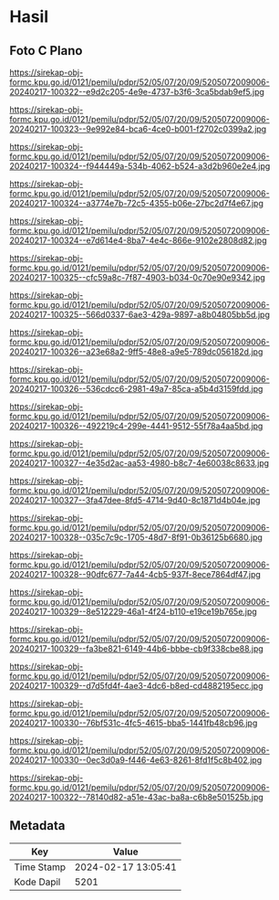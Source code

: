 # Hasil

## Foto C Plano

https://sirekap-obj-formc.kpu.go.id/0121/pemilu/pdpr/52/05/07/20/09/5205072009006-20240217-100322--e9d2c205-4e9e-4737-b3f6-3ca5bdab9ef5.jpg

https://sirekap-obj-formc.kpu.go.id/0121/pemilu/pdpr/52/05/07/20/09/5205072009006-20240217-100323--9e992e84-bca6-4ce0-b001-f2702c0399a2.jpg

https://sirekap-obj-formc.kpu.go.id/0121/pemilu/pdpr/52/05/07/20/09/5205072009006-20240217-100324--f944449a-534b-4062-b524-a3d2b960e2e4.jpg

https://sirekap-obj-formc.kpu.go.id/0121/pemilu/pdpr/52/05/07/20/09/5205072009006-20240217-100324--a3774e7b-72c5-4355-b06e-27bc2d7f4e67.jpg

https://sirekap-obj-formc.kpu.go.id/0121/pemilu/pdpr/52/05/07/20/09/5205072009006-20240217-100324--e7d614e4-8ba7-4e4c-866e-9102e2808d82.jpg

https://sirekap-obj-formc.kpu.go.id/0121/pemilu/pdpr/52/05/07/20/09/5205072009006-20240217-100325--cfc59a8c-7f87-4903-b034-0c70e90e9342.jpg

https://sirekap-obj-formc.kpu.go.id/0121/pemilu/pdpr/52/05/07/20/09/5205072009006-20240217-100325--566d0337-6ae3-429a-9897-a8b04805bb5d.jpg

https://sirekap-obj-formc.kpu.go.id/0121/pemilu/pdpr/52/05/07/20/09/5205072009006-20240217-100326--a23e68a2-9ff5-48e8-a9e5-789dc056182d.jpg

https://sirekap-obj-formc.kpu.go.id/0121/pemilu/pdpr/52/05/07/20/09/5205072009006-20240217-100326--536cdcc6-2981-49a7-85ca-a5b4d3159fdd.jpg

https://sirekap-obj-formc.kpu.go.id/0121/pemilu/pdpr/52/05/07/20/09/5205072009006-20240217-100326--492219c4-299e-4441-9512-55f78a4aa5bd.jpg

https://sirekap-obj-formc.kpu.go.id/0121/pemilu/pdpr/52/05/07/20/09/5205072009006-20240217-100327--4e35d2ac-aa53-4980-b8c7-4e60038c8633.jpg

https://sirekap-obj-formc.kpu.go.id/0121/pemilu/pdpr/52/05/07/20/09/5205072009006-20240217-100327--3fa47dee-8fd5-4714-9d40-8c1871d4b04e.jpg

https://sirekap-obj-formc.kpu.go.id/0121/pemilu/pdpr/52/05/07/20/09/5205072009006-20240217-100328--035c7c9c-1705-48d7-8f91-0b36125b6680.jpg

https://sirekap-obj-formc.kpu.go.id/0121/pemilu/pdpr/52/05/07/20/09/5205072009006-20240217-100328--90dfc677-7a44-4cb5-937f-8ece7864df47.jpg

https://sirekap-obj-formc.kpu.go.id/0121/pemilu/pdpr/52/05/07/20/09/5205072009006-20240217-100329--8e512229-46a1-4f24-b110-e19ce19b765e.jpg

https://sirekap-obj-formc.kpu.go.id/0121/pemilu/pdpr/52/05/07/20/09/5205072009006-20240217-100329--fa3be821-6149-44b6-bbbe-cb9f338cbe88.jpg

https://sirekap-obj-formc.kpu.go.id/0121/pemilu/pdpr/52/05/07/20/09/5205072009006-20240217-100329--d7d5fd4f-4ae3-4dc6-b8ed-cd4882195ecc.jpg

https://sirekap-obj-formc.kpu.go.id/0121/pemilu/pdpr/52/05/07/20/09/5205072009006-20240217-100330--76bf531c-4fc5-4615-bba5-1441fb48cb96.jpg

https://sirekap-obj-formc.kpu.go.id/0121/pemilu/pdpr/52/05/07/20/09/5205072009006-20240217-100330--0ec3d0a9-f446-4e63-8261-8fd1f5c8b402.jpg

https://sirekap-obj-formc.kpu.go.id/0121/pemilu/pdpr/52/05/07/20/09/5205072009006-20240217-100322--78140d82-a51e-43ac-ba8a-c6b8e501525b.jpg


## Metadata

| Key        | Value               |
| ---------- | ------------------- |
| Time Stamp | 2024-02-17 13:05:41 |
| Kode Dapil | 5201                |



